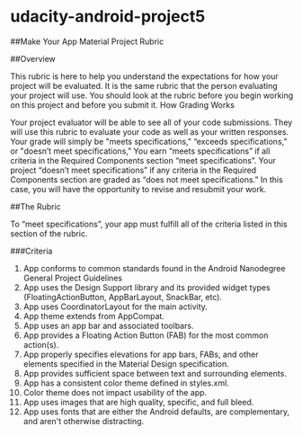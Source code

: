 # udacity-android-project5
##Make Your App Material Project Rubric

##Overview

This rubric is here to help you understand the expectations for how your project will be evaluated. It is the same rubric that the person evaluating your project will use. You  should look at the rubric before you begin working on this project and before you submit it.
How Grading Works

Your project evaluator will be able to see all of your code submissions. They will use this rubric to evaluate your code as well as your written responses.
Your grade will simply be "meets specifications," “exceeds specifications,” or "doesn’t meet specifications,"
You earn “meets specifications” if all criteria in the Required Components section “meet specifications”.
Your project “doesn’t meet specifications” if any criteria in the Required Components section are graded as “does not meet specifications.” In this case, you will have the opportunity to revise and resubmit your work.

##The Rubric

To “meet specifications”, your app must fulfill all of the criteria listed in this section of the rubric.

###Criteria

1. App conforms to common standards found in the Android Nanodegree General Project Guidelines
2. App uses the Design Support library and its provided widget types (FloatingActionButton, AppBarLayout, SnackBar, etc).
3. App uses CoordinatorLayout for the main activity.
4. App theme extends from AppCompat.
5. App uses an app bar and associated toolbars.
6. App provides a Floating Action Button (FAB) for the most common action(s).
7. App properly specifies elevations for app bars, FABs, and other elements specified in the Material Design specification.
8. App provides sufficient space between text and surrounding elements.
9. App has a consistent color theme defined in styles.xml.
10. Color theme does not impact usability of the app.
11. App uses images that are high quality, specific, and full bleed.
12. App uses fonts that are either the Android defaults, are complementary, and aren't otherwise distracting.
